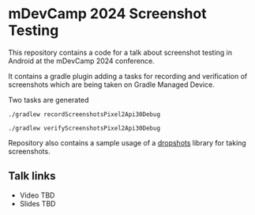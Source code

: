 # mDevCamp 2024 Screenshot Testing

This repository contains a code for a talk about screenshot testing in Android at the mDevCamp 2024 conference.

It contains a gradle plugin adding a tasks for recording and verification of screenshots which are being taken on Gradle Managed Device.

Two tasks are generated

```shell
./gradlew recordScreenshotsPixel2Api30Debug

./gradlew verifyScreenshotsPixel2Api30Debug
```

Repository also contains a sample usage of a [dropshots](https://github.com/dropbox/dropshots) library for taking screenshots.

## Talk links

- Video TBD
- Slides TBD
